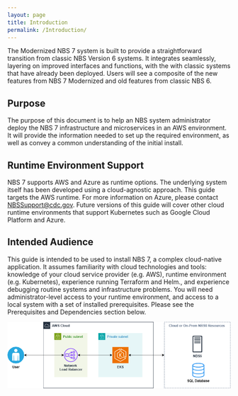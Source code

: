 ```yaml
---
layout: page
title: Introduction
permalink: /Introduction/
---
```


The Modernized NBS 7 system is built to provide a straightforward transition from classic NBS Version 6 systems. It integrates seamlessly, layering on improved interfaces and functions, with the with classic systems that 
have already been deployed. Users will see a composite of the new features from NBS 7 Modernized and old features from classic NBS 6.  

## Purpose
The purpose of this document is to help an NBS system administrator deploy the NBS 7 infrastructure and microservices in an AWS environment. It will provide the information needed to set up the required environment, as well as convey a common understanding of the initial install.

## Runtime Environment Support
NBS 7 supports AWS and Azure as runtime options. The underlying system itself has been developed using a cloud-agnostic approach. This guide targets the AWS runtime. For more information on Azure, please contact NBSSupport@cdc.gov. Future versions of this guide will cover other cloud runtime environments that support Kubernetes such as Google Cloud Platform and Azure.

## Intended Audience
This guide is intended to be used to install NBS 7, a complex cloud-native application. It assumes familiarity with cloud technologies and tools: knowledge of your cloud service provider (e.g. AWS), runtime environment (e.g. Kubernetes), experience running Terraform and Helm., and experience debugging routine systems and infrastructure problems. You will need administrator-level access to your runtime environment, and access to a local system with a set of installed prerequisites. Please see the Prerequisites and Dependencies section below.  


<p align="center">
  <img src="https://github.com/njaved/skills-github-pages/blob/main/Untitled%20Diagram.drawio.png">
</p>
